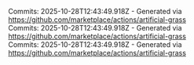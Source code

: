 Commits: 2025-10-28T12:43:49.918Z - Generated via https://github.com/marketplace/actions/artificial-grass
<br>
Commits: 2025-10-28T12:43:49.918Z - Generated via https://github.com/marketplace/actions/artificial-grass
<br>
Commits: 2025-10-28T12:43:49.918Z - Generated via https://github.com/marketplace/actions/artificial-grass
<br>
